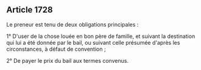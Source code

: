 Article 1728
----
Le preneur est tenu de deux obligations principales :

1° D'user de la chose louée en bon père de famille, et suivant la destination
qui lui a été donnée par le bail, ou suivant celle présumée d'après les
circonstances, à défaut de convention ;

2° De payer le prix du bail aux termes convenus.

